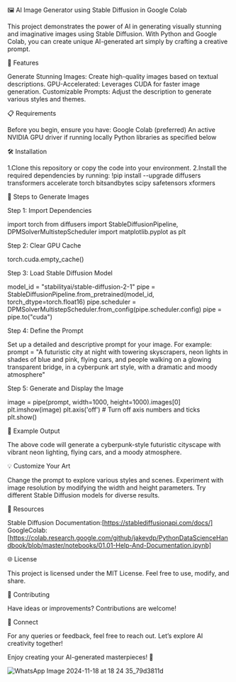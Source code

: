🖼️ AI Image Generator using Stable Diffusion in Google Colab

This project demonstrates the power of AI in generating visually stunning and imaginative images using Stable Diffusion. With Python and Google Colab, you can create unique AI-generated art simply by crafting a creative prompt.

🚀 Features

Generate Stunning Images: Create high-quality images based on textual descriptions.
GPU-Accelerated: Leverages CUDA for faster image generation.
Customizable Prompts: Adjust the description to generate various styles and themes.

📋 Requirements

Before you begin, ensure you have:
Google Colab (preferred)
An active NVIDIA GPU driver if running locally
Python libraries as specified below

🛠️ Installation

1.Clone this repository or copy the code into your environment.
2.Install the required dependencies by running:
!pip install --upgrade diffusers transformers accelerate torch bitsandbytes scipy safetensors xformers

📝 Steps to Generate Images

Step 1: Import Dependencies

import torch
from diffusers import StableDiffusionPipeline, DPMSolverMultistepScheduler
import matplotlib.pyplot as plt

Step 2: Clear GPU Cache

torch.cuda.empty_cache()

Step 3: Load Stable Diffusion Model

model_id = "stabilityai/stable-diffusion-2-1"
pipe = StableDiffusionPipeline.from_pretrained(model_id, torch_dtype=torch.float16)
pipe.scheduler = DPMSolverMultistepScheduler.from_config(pipe.scheduler.config)
pipe = pipe.to("cuda")

Step 4: Define the Prompt

Set up a detailed and descriptive prompt for your image. For example:
prompt = "A futuristic city at night with towering skyscrapers, neon lights in shades of blue and pink, flying cars, and people walking on a glowing transparent bridge, in a cyberpunk art style, with a dramatic and moody atmosphere"

Step 5: Generate and Display the Image

image = pipe(prompt, width=1000, height=1000).images[0]
plt.imshow(image)
plt.axis('off')  # Turn off axis numbers and ticks
plt.show()

🌟 Example Output

The above code will generate a cyberpunk-style futuristic cityscape with vibrant neon lighting, flying cars, and a moody atmosphere.

💡 Customize Your Art

Change the prompt to explore various styles and scenes.
Experiment with image resolution by modifying the width and height parameters.
Try different Stable Diffusion models for diverse results.

📂 Resources

Stable Diffusion Documentation:[https://stablediffusionapi.com/docs/]
GoogleColab:[https://colab.research.google.com/github/jakevdp/PythonDataScienceHandbook/blob/master/notebooks/01.01-Help-And-Documentation.ipynb]

🌐 License

This project is licensed under the MIT License. Feel free to use, modify, and share.

🤝 Contributing

Have ideas or improvements? Contributions are welcome!

🔗 Connect

For any queries or feedback, feel free to reach out. Let’s explore AI creativity together!

Enjoy creating your AI-generated masterpieces! 🎨

![WhatsApp Image 2024-11-18 at 18 24 35_79d3811d](https://github.com/user-attachments/assets/25ee9c46-c034-4158-b3e1-e328b0eae017)

